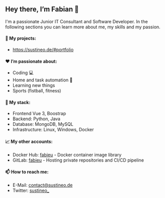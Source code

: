 <!-- **fabieu/fabieu** is a ✨ _special_ ✨ repository because its `README.md` (this file) appears on your GitHub profile. -->

## Hey there, I’m Fabian 👋
I'm a passionate Junior IT Consultant and Software Developer. In the following sections you can learn more about me, my skills and my passion.

#### 🔭 My projects:
- https://sustineo.de/#portfolio

#### ❤️ I’m passionate about: 
- Coding 💻
- Home and task automation 📰
- Learning new things
- Sports (fistball, fitness)

#### 🚀 My stack:
- Frontend Vue 3, Boostrap
- Backend:  Python, Java
- Database: MongoDB, MySQL
- Infrastructure: Linux, Windows, Docker

#### 📈 My other accounts:
- Docker Hub: [fabieu](https://hub.docker.com/u/fabieu) - Docker container image library
- GitLab: [fabieu](https://gitlab.com/fabieu) - Hosting private repositories and CI/CD pipeline

#### 📫 How to reach me:
- E-Mail: [contact@sustineo.de](mailto:contact@sustineo.de)
- Twitter: [sustineo_](https://twitter.com/sustineo_)  
